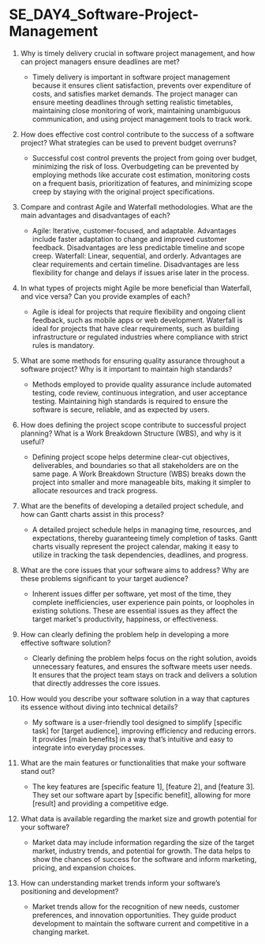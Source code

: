 # SE_DAY4_Software-Project-Management

1. Why is timely delivery crucial in software project management, and how can project managers ensure deadlines are met?
    
    - Timely delivery is important in software project management because it ensures client satisfaction, prevents over expenditure of costs, and satisfies market demands. The project manager can ensure meeting deadlines through setting realistic timetables, maintaining close monitoring of work, maintaining unambiguous communication, and using project management tools to track work.

2. How does effective cost control contribute to the success of a software project? What strategies can be used to prevent budget overruns?

    - Successful cost control prevents the project from going over budget, minimizing the risk of loss. Overbudgeting can be prevented by employing methods like accurate cost estimation, monitoring costs on a frequent basis, prioritization of features, and minimizing scope creep by staying with the original project specifications.

3. Compare and contrast Agile and Waterfall methodologies. What are the main advantages and disadvantages of each?

    - Agile: Iterative, customer-focused, and adaptable. Advantages include faster adaptation to change and improved customer feedback. Disadvantages are less predictable timeline and scope creep. Waterfall: Linear, sequential, and orderly. Advantages are clear requirements and certain timeline. Disadvantages are less flexibility for change and delays if issues arise later in the process.


4. In what types of projects might Agile be more beneficial than Waterfall, and vice versa? Can you provide examples of each?

    - Agile is ideal for projects that require flexibility and ongoing client feedback, such as mobile apps or web development. Waterfall is ideal for projects that have clear requirements, such as building infrastructure or regulated industries where compliance with strict rules is mandatory.


5. What are some methods for ensuring quality assurance throughout a software project? Why is it important to maintain high standards?

    - Methods employed to provide quality assurance include automated testing, code review, continuous integration, and user acceptance testing. Maintaining high standards is required to ensure the software is secure, reliable, and as expected by users.


6. How does defining the project scope contribute to successful project planning? What is a Work Breakdown Structure (WBS), and why is it useful?

    - Defining project scope helps determine clear-cut objectives, deliverables, and boundaries so that all stakeholders are on the same page. A Work Breakdown Structure (WBS) breaks down the project into smaller and more manageable bits, making it simpler to allocate resources and track progress.


7. What are the benefits of developing a detailed project schedule, and how can Gantt charts assist in this process?

    - A detailed project schedule helps in managing time, resources, and expectations, thereby guaranteeing timely completion of tasks. Gantt charts visually represent the project calendar, making it easy to utilize in tracking the task dependencies, deadlines, and progress.


8. What are the core issues that your software aims to address? Why are these problems significant to your target audience?

    - Inherent issues differ per software, yet most of the time, they complete inefficiencies, user experience pain points, or loopholes in existing solutions. These are essential issues as they affect the target market's productivity, happiness, or effectiveness.

9. How can clearly defining the problem help in developing a more effective software solution?

    - Clearly defining the problem helps focus on the right solution, avoids unnecessary features, and ensures the software meets user needs. It ensures that the project team stays on track and delivers a solution that directly addresses the core issues.

10. How would you describe your software solution in a way that captures its essence without diving into technical details?

     - My software is a user-friendly tool designed to simplify [specific task] for [target audience], improving efficiency and reducing errors. It provides [main benefits] in a way that’s intuitive and easy to integrate into everyday processes.

       
11. What are the main features or functionalities that make your software stand out?

    - The key features are [specific feature 1], [feature 2], and [feature 3]. They set our software apart by [specific benefit], allowing for more [result] and providing a competitive edge.


12. What data is available regarding the market size and growth potential for your software?

    - Market data may include information regarding the size of the target market, industry trends, and potential for growth. The data helps to show the chances of success for the software and inform marketing, pricing, and expansion choices.


13. How can understanding market trends inform your software’s positioning and development?

    - Market trends allow for the recognition of new needs, customer preferences, and innovation opportunities. They guide product development to maintain the software current and competitive in a changing market.

